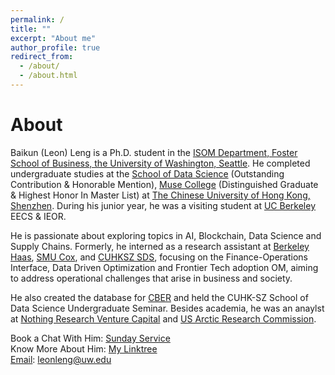 ```yaml
---
permalink: /
title: ""
excerpt: "About me"
author_profile: true
redirect_from: 
  - /about/
  - /about.html
---
```


About 
======
Baikun (Leon) Leng is a Ph.D. student in the [ISOM Department, Foster School of Business, the University of Washington, Seattle](https://foster.uw.edu/faculty-research/academic-departments/information-systems-and-operations-management/). He completed undergraduate studies at the [School of Data Science](https://sds.cuhk.edu.cn/en) (Outstanding Contribution & Honorable Mention), [Muse College](https://muse.cuhk.edu.cn/en) (Distinguished Graduate & Highest Honor In Master List) at [The Chinese University of Hong Kong, Shenzhen](https://www.cuhk.edu.cn/en). During his junior year, he was a visiting student at [UC Berkeley](https://www.berkeley.edu/) EECS & IEOR. 

He is passionate about exploring topics in AI, Blockchain, Data Science and Supply Chains. Formerly, he interned as a research assistant at [Berkeley Haas](https://haas.berkeley.edu/), [SMU Cox](https://www.smu.edu/cox), and [CUHKSZ SDS](https://sds.cuhk.edu.cn/en), focusing on the Finance-Operations Interface, Data Driven Optimization and Frontier Tech adoption OM, aiming to address operational challenges that arise in business and society. 

He also created the database for [CBER](https://www.cber-forum.org/literature) and held the CUHK-SZ School of Data Science Undergraduate Seminar. Besides academia, he was an anaylst at [Nothing Research Venture Capital](https://www.nothing-research.com/) and [US Arctic Research Commission](https://www.arctic.gov/).  

Book a Chat With Him: [Sunday Service](https://calendly.com/leonleng0730/11)<br>
Know More About Him: [My Linktree](https://linktr.ee/leonleng)<br>
[Email](mailto:leonleng@uw.edu): leonleng@uw.edu












